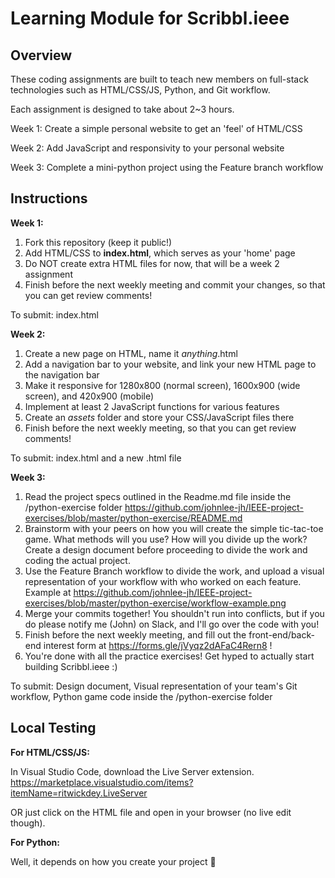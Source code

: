 # Learning Module for Scribbl.ieee

## Overview
These coding assignments are built to teach new members on full-stack technologies such as HTML/CSS/JS, Python, and Git workflow.

Each assignment is designed to take about 2~3 hours.

Week 1: Create a simple personal website to get an 'feel' of HTML/CSS

Week 2: Add JavaScript and responsivity to your personal website

Week 3: Complete a mini-python project using the Feature branch workflow

## Instructions
**Week 1:**

1. Fork this repository (keep it public!)
2. Add HTML/CSS to **index.html**, which serves as your 'home' page
3. Do NOT create extra HTML files for now, that will be a week 2 assignment 
4. Finish before the next weekly meeting and commit your changes, so that you can get review comments!

To submit: index.html

**Week 2:**

1. Create a new page on HTML, name it *anything*.html
2. Add a navigation bar to your website, and link your new HTML page to the navigation bar
3. Make it responsive for 1280x800 (normal screen), 1600x900 (wide screen), and 420x900 (mobile)
4. Implement at least 2 JavaScript functions for various features
5. Create an *assets* folder and store your CSS/JavaScript files there
6. Finish before the next weekly meeting, so that you can get review comments!

To submit: index.html and a new .html file

**Week 3:**

1. Read the project specs outlined in the Readme.md file inside the /python-exercise folder https://github.com/johnlee-jh/IEEE-project-exercises/blob/master/python-exercise/README.md
2. Brainstorm with your peers on how you will create the simple tic-tac-toe game. What methods will you use? How will you divide up the work? Create a design document before proceeding to divide the work and coding the actual project.
3. Use the Feature Branch workflow to divide the work, and upload a visual representation of your workflow with who worked on each feature. Example at https://github.com/johnlee-jh/IEEE-project-exercises/blob/master/python-exercise/workflow-example.png
4. Merge your commits together! You shouldn't run into conflicts, but if you do please notify me (John) on Slack, and I'll go over the code with you!
5. Finish before the next weekly meeting, and fill out the front-end/back-end interest form at https://forms.gle/jVyqz2dAFaC4Rern8 !
6. You're done with all the practice exercises! Get hyped to actually start building Scribbl.ieee :)

To submit: Design document, Visual representation of your team's Git workflow, Python game code inside the /python-exercise folder

## Local Testing
**For HTML/CSS/JS:**

In Visual Studio Code, download the Live Server extension. https://marketplace.visualstudio.com/items?itemName=ritwickdey.LiveServer

OR just click on the HTML file and open in your browser (no live edit though).

**For Python:**

Well, it depends on how you create your project 💁
